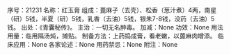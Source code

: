 序号：21231
名称：红玉膏
组成：蓖麻子（去壳）、松香（葱汁煮）4两，南星（研）5钱，半夏（研）5钱，乳香（去油）5钱，银朱7-8钱，没药（去油）5钱。
出处：《青囊秘传》。
主治：一切无名肿毒。
加减：None
功效：None
用法用量：临用隔汤炖，摊贴。
制备方法：上药捣成膏，看老嫩，以蓖麻肉增添。
临床应用：None
各家论述：None
用药禁忌：None
附注：None
